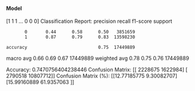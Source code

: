 #### Model
[1 1 1 ... 0 0 0]
Classification Report:
              precision    recall  f1-score   support

           0       0.44      0.58      0.50   3851659
           1       0.87      0.79      0.83  13598230

    accuracy                           0.75  17449889
   macro avg       0.66      0.69      0.67  17449889
weighted avg       0.78      0.75      0.76  17449889

Accuracy: 0.7470756404238446
Confusion Matrix:
[[ 2228675  1622984]
 [ 2790518 10807712]]
Confusion Matrix (%):
[[12.77185775  9.30082707]
 [15.99160889 61.9357063 ]]
